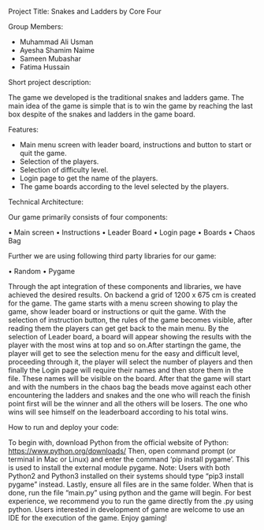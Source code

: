 Project Title:   Snakes and Ladders by Core Four

Group Members:

-	Muhammad Ali Usman
-	Ayesha Shamim Naime
-	Sameen Mubashar 
-	Fatima Hussain

Short project description:

The game we developed is the traditional snakes and ladders game. The main idea of the game is simple that is to win the game by reaching the last box despite of the snakes and ladders in the game board.

Features:

-	Main menu screen with leader board, instructions and button to start or quit the game.
-	Selection of the players.
-	Selection of difficulty level.
-	Login page to get the name of the players. 
-	The game boards according to the level selected by the players.

Technical Architecture:

Our game primarily consists of four components:

•	Main screen
•	Instructions
•	Leader Board
•	Login page
•	Boards
•	Chaos Bag

Further we are using following third party libraries for our game:

•	Random
•	Pygame

Through the apt integration of these components and libraries, we have achieved the desired results. On backend a grid of 1200 x 675 cm is created for the game. The game starts with a menu screen showing to play the game, show leader board or instructions or quit the game. With the selection of instruction button, the rules of the game becomes visible, after reading them the players can get get back to the main menu. By the selection of Leader board, a board will appear showing the results with the player with the most wins at top and so on.After startingn the game, the player will get to see the selection menu for the easy and difficult level, proceeding through it, the player will select the number of players and then finally the Login page will require their names and then store them in the file. These names will be visible on the board. After that the game will start and with the numbers in the chaos bag the beads move against each other encountering the ladders and snakes and the one who will reach the finish point first will be the winner and all the others will be losers. The one who wins will see himself on the leaderboard according to his total wins.


How to run and deploy your code:

To begin with, download Python from the official website of Python: https://www.python.org/downloads/ 
Then, open command prompt (or terminal in Mac or Linux) and enter the command ‘pip install pygame’. This is used to install the external module pygame.
Note: Users with both Python2 and Python3 installed on their systems should type “pip3 install pygame” instead. 
Lastly, ensure all files are in the same folder. When that is done, run the file “main.py” using python and the game will begin. For best experience, we recommend you to run the game directly from the .py using python. Users interested in development of game are welcome to use an IDE for the execution of the game. Enjoy gaming!
